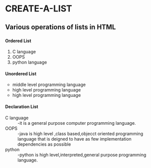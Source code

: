 # CREATE-A-LIST
<!DOCTYPE html>
<html>
<head>
<title>HTML Lists</title>
</head>
<body>
<h2>Various operations of lists in HTML</h2>
<h3></h3>
<h4>Ordered List</h4>
<ol start='1'>
    <li>C language</li>
<li>OOPS</li>
<li>python language</li>
</ol>
<h4>Unordered List</h4>
<ul style="list-style-type:circle;">
<li>middle level programming language </li>
<li>high level programming language</li>
<li>high level programming language</li>
</ul>
<h4>Declaration List</h4>
<dl>
<dt> C language</dt>
<dd>-it is a general purpose computer programming language.</dd>
<dt>OOPS</dt>
<dd>-java is high level ,class based,objecct oriented programming language that is deigned to have as few implementation dependencies as possible</dd>
<dt>python</dt>
<dd>-python is high level,interpreted,general purpose programming language.</dd>
</body>
</html>
